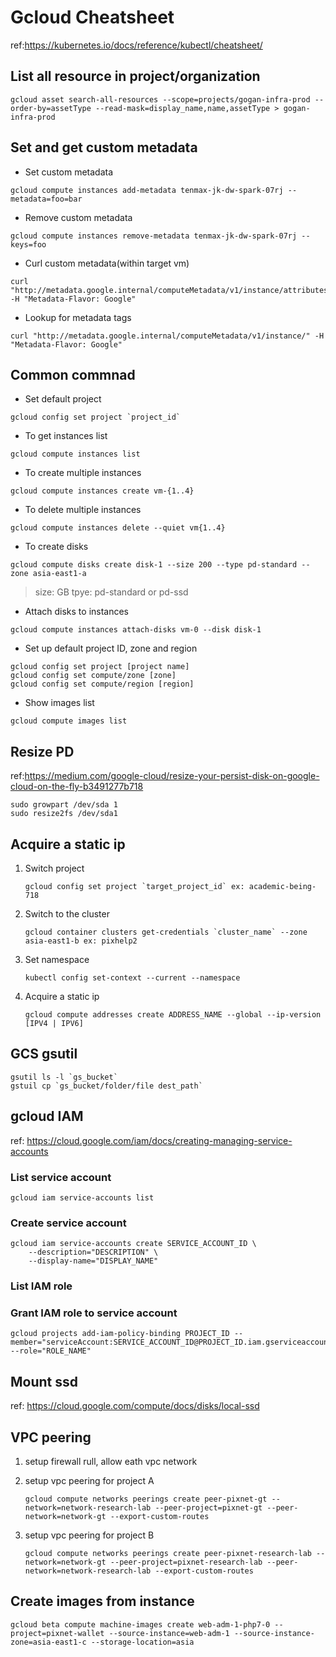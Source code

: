 # Gcloud Cheatsheet

ref:<https://kubernetes.io/docs/reference/kubectl/cheatsheet/>

## List all resource in project/organization

```shell
gcloud asset search-all-resources --scope=projects/gogan-infra-prod --order-by=assetType --read-mask=display_name,name,assetType > gogan-infra-prod
```

## Set and get custom metadata

- Set custom metadata

```shell
gcloud compute instances add-metadata tenmax-jk-dw-spark-07rj --metadata=foo=bar
```

- Remove custom metadata

```shell
gcloud compute instances remove-metadata tenmax-jk-dw-spark-07rj --keys=foo
```

- Curl custom metadata(within target vm)

```shell
curl "http://metadata.google.internal/computeMetadata/v1/instance/attributes/foo" -H "Metadata-Flavor: Google"
```

- Lookup for metadata tags

```shell
curl "http://metadata.google.internal/computeMetadata/v1/instance/" -H "Metadata-Flavor: Google"
```

## Common commnad

- Set default project

```shell
gcloud config set project `project_id` 
```

- To get instances list

```shell
gcloud compute instances list 
```

- To create multiple instances

```shell
gcloud compute instances create vm-{1..4}
```

- To delete multiple instances

```shell
gcloud compute instances delete --quiet vm{1..4}
```

- To create disks

```shell
gcloud compute disks create disk-1 --size 200 --type pd-standard --zone asia-east1-a
```

> size: GB
> tpye: pd-standard or pd-ssd

- Attach disks to instances

```shell
gcloud compute instances attach-disks vm-0 --disk disk-1 
```

- Set up default project ID, zone and region

```shell
gcloud config set project [project name]
gcloud config set compute/zone [zone]
gcloud config set compute/region [region]
```

- Show images list

```shell
gcloud compute images list
```

## Resize PD

ref:<https://medium.com/google-cloud/resize-your-persist-disk-on-google-cloud-on-the-fly-b3491277b718>

```shell
sudo growpart /dev/sda 1
sudo resize2fs /dev/sda1
```

## Acquire a static ip

1. Switch project

    ```shell
    gcloud config set project `target_project_id` ex: academic-being-718
    ```

2. Switch to the cluster

    ```shell
    gcloud container clusters get-credentials `cluster_name` --zone asia-east1-b ex: pixhelp2
    ```

3. Set namespace

    ```shell
    kubectl config set-context --current --namespace
    ```

4. Acquire a static ip

    ```shell
    gcloud compute addresses create ADDRESS_NAME --global --ip-version [IPV4 | IPV6]
    ```

## GCS gsutil

```shell
gsutil ls -l `gs_bucket` 
gstuil cp `gs_bucket/folder/file dest_path`
```

## gcloud IAM

ref: <https://cloud.google.com/iam/docs/creating-managing-service-accounts>

### List service account

```shell
gcloud iam service-accounts list
```

### Create service account

```shell
gcloud iam service-accounts create SERVICE_ACCOUNT_ID \
    --description="DESCRIPTION" \
    --display-name="DISPLAY_NAME"
```

### List IAM role

### Grant IAM role to service account

```shell
gcloud projects add-iam-policy-binding PROJECT_ID --member="serviceAccount:SERVICE_ACCOUNT_ID@PROJECT_ID.iam.gserviceaccount.com" --role="ROLE_NAME"
```

## Mount ssd

ref: <https://cloud.google.com/compute/docs/disks/local-ssd>

## VPC peering

1. setup firewall rull, allow eath vpc network
2. setup vpc peering for project A

    ```shell
    gcloud compute networks peerings create peer-pixnet-gt --network=network-research-lab --peer-project=pixnet-gt --peer-network=network-gt --export-custom-routes
    ```

3. setup vpc peering for project B

    ```shell
    gcloud compute networks peerings create peer-pixnet-research-lab --network=network-gt --peer-project=pixnet-research-lab --peer-network=network-research-lab --export-custom-routes
    ```

## Create images from instance

```shell
gcloud beta compute machine-images create web-adm-1-php7-0 --project=pixnet-wallet --source-instance=web-adm-1 --source-instance-zone=asia-east1-c --storage-location=asia
```
